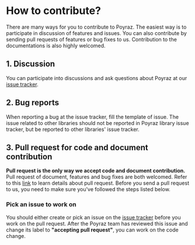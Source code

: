 # How to contribute?
There are many ways for you to contribute to Poyraz. The easiest way is to participate in discussion of features and issues. You can also contribute by sending pull requests of features or bug fixes to us. Contribution to the documentations is also highly welcomed.

## 1. Discussion
You can participate into discussions and ask questions about Poyraz at our [issue tracker](https://github.com/umitkayikcioglu/poyraz/issues).

## 2. Bug reports
When reporting a bug at the issue tracker, fill the template of issue. The issue related to other libraries should not be reported in Poyraz library issue tracker, but be reported to other libraries' issue tracker.

## 3. Pull request for code and document contribution
**Pull request is the only way we accept code and document contribution.** Pull request of document, features and bug fixes are both welcomed. Refer to this [link](https://help.github.com/articles/using-pull-requests/) to learn details about pull request. Before you send a pull request to us, you need to make sure you've followed the steps listed below.

### Pick an issue to work on
You should either create or pick an issue on the [issue tracker](https://github.com/umitkayikcioglu/poyraz/issues) before you work on the pull request. After the Poyraz team has reviewed this issue and change its label to **"accepting pull request"**, you can work on the code change.
